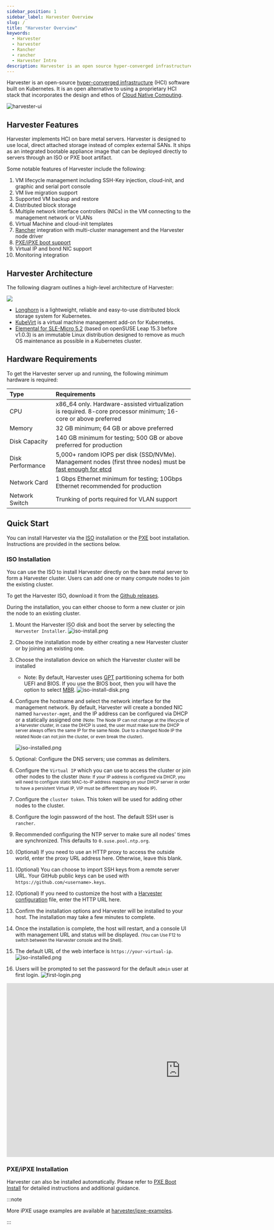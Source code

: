 ```yaml
---
sidebar_position: 1
sidebar_label: Harvester Overview
slug: /
title: "Harvester Overview"
keywords:
  - Harvester
  - harvester
  - Rancher
  - rancher
  - Harvester Intro
description: Harvester is an open source hyper-converged infrastructure (HCI) software built on Kubernetes. It is an open source alternative to vSphere and Nutanix.
---
```


Harvester is an open-source [hyper-converged infrastructure](https://en.wikipedia.org/wiki/Hyper-converged_infrastructure) (HCI) software built on Kubernetes. It is an open alternative to using a proprietary HCI stack that incorporates the design and ethos of [Cloud Native Computing](https://en.wikipedia.org/wiki/Cloud_native_computing).

![harvester-ui](/img/v1.0/dashboard.png)

## Harvester Features

Harvester implements HCI on bare metal servers. Harvester is designed to use local, direct attached storage instead of complex external SANs. It ships as an integrated bootable appliance image that can be deployed directly to servers through an ISO or PXE boot artifact.

Some notable features of Harvester include the following:

1. VM lifecycle management including SSH-Key injection, cloud-init, and graphic and serial port console
1. VM live migration support
1. Supported VM backup and restore
1. Distributed block storage
1. Multiple network interface controllers (NICs) in the VM connecting to the management network or VLANs
1. Virtual Machine and cloud-init templates
1. [Rancher](https://github.com/rancher/rancher) integration with multi-cluster management and the Harvester node driver
1. [PXE/iPXE boot support](./install/pxe-boot-install.md)
1. Virtual IP and bond NIC support
1. Monitoring integration

## Harvester Architecture
The following diagram outlines a high-level architecture of Harvester:

![](/img/v1.0/architecture.svg)

- [Longhorn](https://longhorn.io/) is a lightweight, reliable and easy-to-use distributed block storage system for Kubernetes.
- [KubeVirt](https://kubevirt.io/) is a virtual machine management add-on for Kubernetes.
- [Elemental for SLE-Micro 5.2](https://github.com/rancher-sandbox/cOS-toolkit) (based on openSUSE Leap 15.3 before v1.0.3) is an immutable Linux distribution designed to remove as much OS maintenance as possible in a Kubernetes cluster.

## Hardware Requirements

To get the Harvester server up and running, the following minimum hardware is required:

| Type | Requirements                                                                                                                                                                                               |
|:---|:-----------------------------------------------------------------------------------------------------------------------------------------------------------------------------------------------------------|
| CPU | x86_64 only. Hardware-assisted virtualization is required. 8-core processor minimum; 16-core or above preferred                                                                                            |
| Memory | 32 GB minimum; 64 GB or above preferred                                                                                                                                                                    |
| Disk Capacity | 140 GB minimum for testing; 500 GB or above preferred for production                                                                                                                                       |
| Disk Performance | 5,000+ random IOPS per disk (SSD/NVMe). Management nodes (first three nodes) must be [fast enough for etcd](https://www.suse.com/support/kb/doc/?id=000020100) |
| Network Card | 1 Gbps Ethernet minimum for testing; 10Gbps Ethernet recommended for production                                                                                                                            |
| Network Switch | Trunking of ports required for VLAN support                                                                                                                                                                |

## Quick Start

You can install Harvester via the [ISO](./install/iso-install.md) installation or the [PXE](./install/pxe-boot-install.md) boot installation. Instructions are provided in the sections below.

### ISO Installation

You can use the ISO to install Harvester directly on the bare metal server to form a Harvester cluster. Users can add one or many compute nodes to join the existing cluster.

To get the Harvester ISO, download it from the [Github releases](https://github.com/harvester/harvester/releases).

During the installation, you can either choose to form a new cluster or join the node to an existing cluster.

1. Mount the Harvester ISO disk and boot the server by selecting the `Harvester Installer`.
   ![iso-install.png](/img/v1.0/install/iso-install.png)
2. Choose the installation mode by either creating a new Harvester cluster or by joining an existing one.
3. Choose the installation device on which the Harvester cluster will be installed
    - Note: By default, Harvester uses [GPT](https://en.wikipedia.org/wiki/GUID_Partition_Table) partitioning schema for both UEFI and BIOS. If you use the BIOS boot, then you will have the option to select [MBR](https://en.wikipedia.org/wiki/Master_boot_record).
   ![iso-install-disk.png](/img/v1.0/install/iso-install-disk.png)
4. Configure the hostname and select the network interface for the management network. By default, Harvester will create a bonded NIC named `harvester-mgmt`, and the IP address can be configured via DHCP or a statically assigned one <small>(Note: The Node IP can not change at the lifecycle of a Harvester cluster, in case the DHCP is used, the user must make sure the DHCP server always offers the same IP for the same Node. Due to a changed Node IP the related Node can not join the cluster, or even break the cluster)</small>.

   ![iso-installed.png](/img/v1.0/install/iso-nic-config.gif)
5. Optional: Configure the DNS servers; use commas as delimiters.
6. Configure the `Virtual IP` which you can use to access the cluster or join other nodes to the cluster <small>(Note: If your IP address is configured via DHCP, you will need to configure static MAC-to-IP address mapping on your DHCP server in order to have a persistent Virtual IP, VIP must be different than any Node IP)</small>.
7. Configure the `cluster token`. This token will be used for adding other nodes to the cluster.
8. Configure the login password of the host. The default SSH user is `rancher`.
9. Recommended configuring the NTP server to make sure all nodes' times are synchronized. This defaults to `0.suse.pool.ntp.org`.
10. (Optional) If you need to use an HTTP proxy to access the outside world, enter the proxy URL address here. Otherwise, leave this blank.
11. (Optional) You can choose to import SSH keys from a remote server URL. Your GitHub public keys can be used with `https://github.com/<username>.keys`.
12. (Optional) If you need to customize the host with a [Harvester configuration](./install/harvester-configuration.md) file, enter the HTTP URL here.
13. Confirm the installation options and Harvester will be installed to your host. The installation may take a few minutes to complete.
14. Once the installation is complete, the host will restart, and a console UI with management URL and status will be displayed. <small>(You can Use F12 to switch between the Harvester console and the Shell).</small>
15. The default URL of the web interface is `https://your-virtual-ip`.
    ![iso-installed.png](/img/v1.0/install/iso-installed.png)
16. Users will be prompted to set the password for the default `admin` user at first login.
    ![first-login.png](/img/v1.0/install/first-time-login.png)

<div class="text-center">
<iframe width="950" height="475" src="https://www.youtube.com/embed/Ngsk7m6NYf4" title="YouTube video player" frameborder="0" allow="accelerometer; autoplay; clipboard-write; encrypted-media; gyroscope; picture-in-picture" allowfullscreen></iframe>
</div>

### PXE/iPXE Installation

Harvester can also be installed automatically. Please refer to [PXE Boot Install](./install/pxe-boot-install.md) for detailed instructions and additional guidance.

:::note

More iPXE usage examples are available at [harvester/ipxe-examples](https://github.com/harvester/ipxe-examples).

:::
